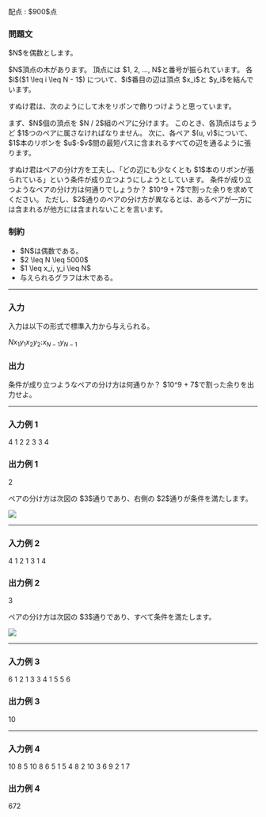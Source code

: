 
<div>

<span>

<span>

<p>
配点 : $900$点
</p>

<div>

<section>

### **問題文**

<p>
$N$を偶数とします。
</p>

<p>
$N$頂点の木があります。
頂点には $1, 2, ..., N$と番号が振られています。
各 $i$($1 \leq i \leq N - 1$) について、$i$番目の辺は頂点 $x_i$と $y_i$を結んでいます。
</p>

<p>
すぬけ君は、次のようにして木をリボンで飾りつけようと思っています。
</p>

<p>
まず、$N$個の頂点を $N / 2$組のペアに分けます。
このとき、各頂点はちょうど $1$つのペアに属さなければなりません。
次に、各ペア $(u, v)$について、$1$本のリボンを $u$-$v$間の最短パスに含まれるすべての辺を通るように張ります。
</p>

<p>
すぬけ君はペアの分け方を工夫し、「どの辺にも少なくとも $1$本のリボンが張られている」という条件が成り立つようにしようとしています。
条件が成り立つようなペアの分け方は何通りでしょうか？
$10^9 + 7$で割った余りを求めてください。
ただし、$2$通りのペアの分け方が異なるとは、あるペアが一方には含まれるが他方には含まれないことを言います。
</p>

</section>

</div>

<div>

<section>

### **制約**

<ul>

<li>
$N$は偶数である。
</li>

<li>
$2 \leq N \leq 5000$
</li>

<li>
$1 \leq x_i, y_i \leq N$
</li>

<li>
与えられるグラフは木である。
</li>

</ul>

</section>

</div>

---

<div>

<div>

<section>

### **入力**

<p>
入力は以下の形式で標準入力から与えられる。
</p>

<div>

$N$$x_1$$y_1$$x_2$$y_2$$:$$x_{N - 1}$$y_{N - 1}$
</div>

</section>

</div>

<div>

<section>

### **出力**

<p>
条件が成り立つようなペアの分け方は何通りか？
$10^9 + 7$で割った余りを出力せよ。
</p>

</section>

</div>

</div>

---

<div>

<section>

### **入力例 1**

<div>

4
1 2
2 3
3 4

</div>

</section>

</div>

<div>

<section>

### **出力例 1**

<div>

2

</div>

<p>
ペアの分け方は次図の $3$通りであり、右側の $2$通りが条件を満たします。
</p>

<p>

<img src="https://img.atcoder.jp/arc101/2d7584d2e0736f746aa9d54e1bf31e28.png">

</img>

</p>

</section>

</div>

---

<div>

<section>

### **入力例 2**

<div>

4
1 2
1 3
1 4

</div>

</section>

</div>

<div>

<section>

### **出力例 2**

<div>

3

</div>

<p>
ペアの分け方は次図の $3$通りであり、すべて条件を満たします。
</p>

<p>

<img src="https://img.atcoder.jp/arc101/2de530ed2e64d0161ee6b989d1946261.png">

</img>

</p>

</section>

</div>

---

<div>

<section>

### **入力例 3**

<div>

6
1 2
1 3
3 4
1 5
5 6

</div>

</section>

</div>

<div>

<section>

### **出力例 3**

<div>

10

</div>

</section>

</div>

---

<div>

<section>

### **入力例 4**

<div>

10
8 5
10 8
6 5
1 5
4 8
2 10
3 6
9 2
1 7

</div>

</section>

</div>

<div>

<section>

### **出力例 4**

<div>

672

</div>

</section>

</div>

</span>

</span>

</div>
